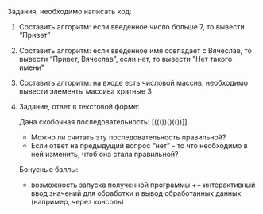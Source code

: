 Задания, необходимо написать код:

1. Составить алгоритм: если введенное число больше 7, то вывести “Привет”

2. Составить алгоритм: если введенное имя совпадает с Вячеслав, то вывести “Привет, Вячеслав”, если нет, то вывести "Нет такого имени"

3. Составить алгоритм: на входе есть числовой массив, необходимо вывести элементы массива кратные 3

4. Задание, ответ в текстовой форме:

   Дана скобочная последовательность: [((())()(())]]
   - Можно ли считать эту последовательность правильной?
   - Если ответ на предыдущий вопрос “нет” - то что необходимо в ней изменить, чтоб она стала правильной?

   Бонусные баллы:

   + возможность запуска полученной программы
   ++ интерактивный ввод значений для обработки и вывод обработанных данных
   (например, через консоль)
